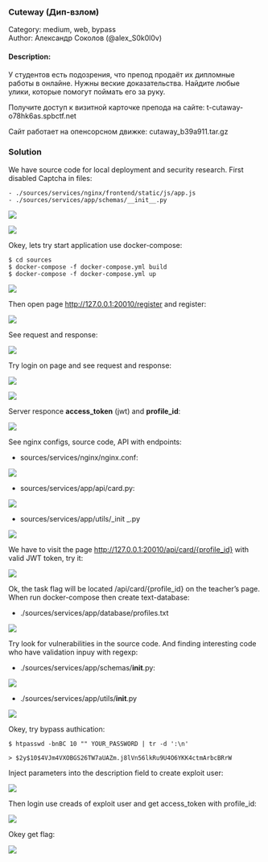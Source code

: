 ### Cuteway (Дип-взлом)

Category: medium, web, bypass \
Author: Александр Соколов (@alex_S0k0l0v)

#### Description:

У студентов есть подозрения, что препод продаёт их дипломные работы в онлайне. Нужны веские доказательства. Найдите любые улики, которые помогут поймать его за руку.

Получите доступ к визитной карточке препода на сайте: t-cutaway-o78hk6as.spbctf.net

Сайт работает на опенсорсном движке: cutaway_b39a911.tar.gz

### Solution

We have source code for local deployment and security research. First disabled Captcha in files:
```
- ./sources/services/nginx/frontend/static/js/app.js
- ./sources/services/app/schemas/__init__.py
```

![](img/1.png)

![](img/2.png)


Okey, lets try start application use docker-compose:

```
$ cd sources
$ docker-compose -f docker-compose.yml build
$ docker-compose -f docker-compose.yml up
```

![](img/3.png)

Then open page http://127.0.0.1:20010/register and register:

![](img/4.png)

See request and response:

![](img/5.png)


Try login on page and see request and response:

![](img/5.png)

![](img/6.png)

Server responce **access_token** (jwt) and **profile_id**:

![](img/7.png)

See nginx configs, source code, API with endpoints:

- sources/services/nginx/nginx.conf:

![](img/8.png)

- sources/services/app/api/card.py:

![](img/9.png)

- sources/services/app/utils/_init _.py

![](img/10.png)

We have to visit the page http://127.0.0.1:20010/api/card/{profile_id} with valid JWT token, try it:

![](img/11.png)

Ok, the task flag will be located /api/card/{profile_id} on the teacher’s page. When run docker-compose then create text-database:

- ./sources/services/app/database/profiles.txt

![](img/12.png)

Try look for vulnerabilities in the source code. And finding interesting code who have validation inpuy with regexp:

- ./sources/services/app/schemas/__init__.py:

![](img/13.png)

- ./sources/services/app/utils/__init__.py

![](img/14.png)


Okey, try bypass authication:

```
$ htpasswd -bnBC 10 "" YOUR_PASSWORD | tr -d ':\n'

> $2y$10$4VJm4VXOBGS26TW7aUAZm.j8lVn56lkRu9U4O6YKK4ctmArbcBRrW
```

Inject parameters into the description field to create exploit user:

![](img/15.png)

Then login use creads of exploit user and get access_token with profile_id:

![](img/16.png)

Okey get flag:

![](img/17.png)
